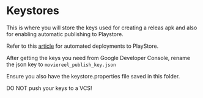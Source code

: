 # Keystores

This is where you will store the keys used for creating a releas apk and also for enabling automatic publishing to Playstore.

Refer to this [article](https://github.com/codepath/android_guides/wiki/Automating-Publishing-to-the-Play-Store) for automated deployments to PlayStore.

After getting the keys you need from Google Developer Console, rename the json key to `moviereel_publish_key.json`

Ensure you also have the keystore.properties file saved in this folder.

DO NOT push your keys to a VCS!